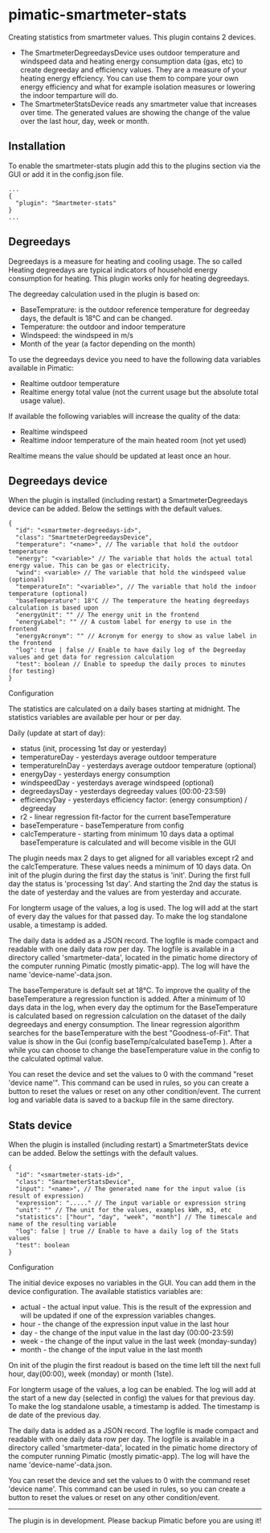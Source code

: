 pimatic-smartmeter-stats
===================

Creating statistics from smartmeter values. This plugin contains 2 devices.
- The SmartmeterDegreedaysDevice uses outdoor temperature and windspeed data and heating energy consumption data (gas, etc) to create degreeday and efficiency values. They are a measure of your heating energy effciency. You can use them to compare your own energy efficiency and what for example isolation measures or lowering the indoor temparture will do.
- The SmartmeterStatsDevice reads any smartmeter value that increases over time. The generated values are showing the change of the value over the last hour, day, week or month.

Installation
------------
To enable the smartmeter-stats plugin add this to the plugins section via the GUI or add it in the config.json file.

```
...
{
  "plugin": "Smartmeter-stats"
}
...
```

Degreedays
------------
Degreedays is a measure for heating and cooling usage. The so called Heating degreedays are typical indicators of household energy consumption for heating. This plugin works only for heating degreedays.

The degreeday calculation used in the plugin is based on:
- BaseTemprature: is the outdoor reference temperature for degreeday days, the default is 18°C and can be changed.
- Temperature: the outdoor and indoor temperature
- Windspeed: the windspeed in m/s
- Month of the year (a factor depending on the month)

To use the degreedays device you need to have the following data variables available in Pimatic:
- Realtime outdoor temperature
- Realtime energy total value (not the current usage but the absolute total usage value).

If available the following variables will increase the quality of the data:
- Realtime windspeed
- Realtime indoor temperature of the main heated room (not yet used)

Realtime means the value should be updated at least once an hour.


Degreedays device
-----------------
When the plugin is installed (including restart) a SmartmeterDegreedays device can be added. Below the settings with the default values.

```
{
  "id": "<smartmeter-degreedays-id>",
  "class": "SmartmeterDegreedaysDevice",
  "temperature": "<name>", // The variable that hold the outdoor temperature
  "energy": "<variable>" // The variable that holds the actual total energy value. This can be gas or electricity.
  "wind": <variable> // The variable that hold the windspeed value (optional)
  "temperatureIn": "<variable>", // The variable that hold the indoor temperature (optional)
  "baseTemperature": 18°C // The temperature the heating degreedays calculation is based upon
  "energyUnit": "" // The energy unit in the frontend
  "energyLabel": "" // A custom label for energy to use in the frontend
  "energyAcronym": "" // Acronym for energy to show as value label in the frontend
  "log": true | false // Enable to have daily log of the Degreeday values and get data for regression calculation
  "test": boolean // Enable to speedup the daily proces to minutes (for testing)
}
```

Configuration

The statistics are calculated on a daily bases starting at midnight. The statistics variables are available per hour or per day.

Daily (update at start of day):
- status (init, processing 1st day or yesterday)
- temperatureDay - yesterdays average outdoor temperature
- temperatureInDay - yesterdays average outdoor temperature (optional)
- energyDay - yesterdays energy consumption
- windspeedDay - yesterdays average windspeed (optional)
- degreedaysDay - yesterdays degreeday values (00:00-23:59)
- efficiencyDay - yesterdays efficiency factor: (energy consumption) / degreeday
- r2 - linear regression fit-factor for the current baseTemperature
- baseTemperature - baseTemperature from config
- calcTemperature - starting from minimum 10 days data a optimal baseTemperature is calculated and will become visible in the GUI

The plugin needs max 2 days to get aligned for all variables except r2 and the calcTemperature. These values needs a minimum of 10 days data. On init of the plugin during the first day the status is 'init'. During the first full day the status is 'processing 1st day'. And starting the 2nd day the status is the date of yesterday and the values are from yesterday and accurate.

For longterm usage of the values, a log is used. The log will add at the start of every day the values for that passed day. To make the log standalone usable, a timestamp is added.

The daily data is added as a JSON record. The logfile is made compact and readable with one daily data row per day. The logfile is available in a directory called 'smartmeter-data', located in the pimatic home directory of the computer running Pimatic (mostly pimatic-app). The log will have the name 'device-name'-data.json.

The baseTemperature is default set at 18°C. To improve the quality of the baseTemperature a regression function is added. After a minimum of 10 days data in the log, when every day the optimum for the BaseTemperature is calculated based on regression calculation on the dataset of the daily degreedays and energy consumption. The linear regression algorithm searches for the baseTemperature with the best "Goodness-of-Fit". That value is show in the Gui (config baseTemp/calculated baseTemp ). After a while you can choose to change the baseTemperature value in the config to the calculated optimal value.

You can reset the device and set the values to 0 with the command "reset 'device name'". This command can be used in rules, so you can create a button to reset the values or reset on any other condition/event. The current log and variable data is saved to a backup file in the same directory.

Stats device
------------
When the plugin is installed (including restart) a SmartmeterStats device can be added. Below the settings with the default values.

```
{
  "id": "<smartmeter-stats-id>",
  "class": "SmartmeterStatsDevice",
  "input": "<name>", // The generated name for the input value (is result of expression)
  "expression": "....." // The input variable or expression string
  "unit": "" // The unit for the values, examples kWh, m3, etc
  "statistics": ["hour", "day", "week", "month"] // The timescale and name of the resulting variable
  "log": false | true // Enable to have a daily log of the Stats values
  "test": boolean
}
```

Configuration

The initial device exposes no variables in the GUI. You can add them in the device configuration.
The available statistics variables are:
- actual - the actual input value. This is the result of the expression and will be updated if one of the expression variables changes.
- hour - the change of the expression input value in the last hour
- day - the change of the input value in the last day (00:00-23:59)
- week - the change of the input value in the last week (monday-sunday)
- month - the change of the input value in the last month

On init of the plugin the first readout is based on the time left till the next full hour, day(00:00), week (monday) or month (1ste).

For longterm usage of the values, a log can be enabled. The log will add at the start of a new day (selected in config) the values for that previous day. To make the log standalone usable, a timestamp is added. The timestamp is de date of the previous day.

The daily data is added as a JSON record. The logfile is made compact and readable with one daily data row per day. The logfile is available in a directory called 'smartmeter-data', located in the pimatic home directory of the computer running Pimatic (mostly pimatic-app). The log will have the name 'device-name'-data.json.

You can reset the device and set the values to 0 with the command reset 'device name'. This command can be used in rules, so you can create a button to reset the values or reset on any other condition/event.

---------

The plugin is in development. Please backup Pimatic before you are using it!
